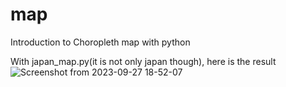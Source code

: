 # map
Introduction to Choropleth map with python

With japan_map.py(it is not only japan though), here is the result
![Screenshot from 2023-09-27 18-52-07](https://github.com/yypy22/map/assets/99264752/d469eb23-032f-4d24-baf4-2dc6c0b86c02)
